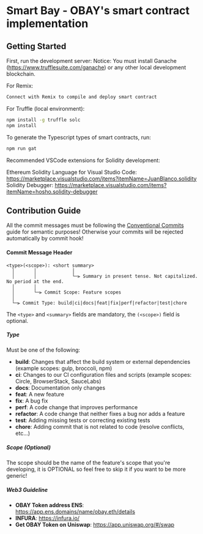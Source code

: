 # Smart Bay - OBAY's smart contract implementation

## Getting Started

First, run the development server:
Notice: You must install Ganache (https://www.trufflesuite.com/ganache) or any other local development blockchain.

For Remix:

```bash
Connect with Remix to compile and deploy smart contract
```

For Truffle (local environment):

```bash
npm install -g truffle solc
npm install
```

To generate the Typescript types of smart contracts, run: 

```bash
npm run gat
```

Recommended VSCode extensions for Solidity development: 

Ethereum Solidity Language for Visual Studio Code: https://marketplace.visualstudio.com/items?itemName=JuanBlanco.solidity
Solidity Debugger: https://marketplace.visualstudio.com/items?itemName=hosho.solidity-debugger

## Contribution Guide

All the commit messages must be following the [Conventional Commits](https://www.conventionalcommits.org/en/v1.0.0/) guide for semantic purposes! Otherwise your commits will be rejected automatically by commit hook!

#### <a name="commit-header"></a>Commit Message Header

```
<type>(<scope>): <short summary>
  │       │             │
  │       │             └─⫸ Summary in present tense. Not capitalized. No period at the end.
  │       │
  │       └─⫸ Commit Scope: Feature scopes
  │
  └─⫸ Commit Type: build|ci|docs|feat|fix|perf|refactor|test|chore
```

The `<type>` and `<summary>` fields are mandatory, the `(<scope>)` field is optional.

##### Type

Must be one of the following:

- **build**: Changes that affect the build system or external dependencies (example scopes: gulp, broccoli, npm)
- **ci**: Changes to our CI configuration files and scripts (example scopes: Circle, BrowserStack, SauceLabs)
- **docs**: Documentation only changes
- **feat**: A new feature
- **fix**: A bug fix
- **perf**: A code change that improves performance
- **refactor**: A code change that neither fixes a bug nor adds a feature
- **test**: Adding missing tests or correcting existing tests
- **chore**: Adding commit that is not related to code (resolve conflicts, etc...)

##### Scope (Optional)

The scope should be the name of the feature's scope that you're developing, it is OPTIONAL so feel free to skip it if you want to be more generic!

##### Web3 Guideline

- **OBAY Token address ENS**: https://app.ens.domains/name/obay.eth/details
- **INFURA**: https://infura.io/
- **Get OBAY Token on Uniswap**: https://app.uniswap.org/#/swap

